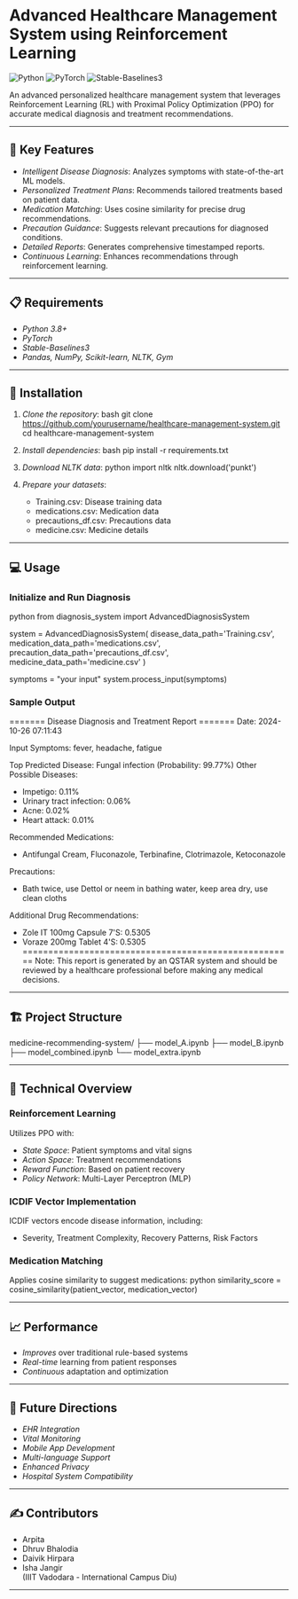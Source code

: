 # Advanced Healthcare Management System using Reinforcement Learning

![Python](https://img.shields.io/badge/python-3.8%2B-blue)
![PyTorch](https://img.shields.io/badge/PyTorch-2.0%2B-orange)
![Stable-Baselines3](https://img.shields.io/badge/stable--baselines3-latest-green)

An advanced personalized healthcare management system that leverages Reinforcement Learning (RL) with Proximal Policy Optimization (PPO) for accurate medical diagnosis and treatment recommendations.

---

## 🚀 Key Features

- *Intelligent Disease Diagnosis*: Analyzes symptoms with state-of-the-art ML models.
- *Personalized Treatment Plans*: Recommends tailored treatments based on patient data.
- *Medication Matching*: Uses cosine similarity for precise drug recommendations.
- *Precaution Guidance*: Suggests relevant precautions for diagnosed conditions.
- *Detailed Reports*: Generates comprehensive timestamped reports.
- *Continuous Learning*: Enhances recommendations through reinforcement learning.

---

## 📋 Requirements

- *Python 3.8+*
- *PyTorch*
- *Stable-Baselines3*
- *Pandas, NumPy, Scikit-learn, NLTK, Gym*

---

## 🔧 Installation

1. *Clone the repository*:
   bash
   git clone https://github.com/yourusername/healthcare-management-system.git
   cd healthcare-management-system
   

2. *Install dependencies*:
   bash
   pip install -r requirements.txt
   

3. *Download NLTK data*:
   python
   import nltk
   nltk.download('punkt')
   

4. *Prepare your datasets*:
   - Training.csv: Disease training data
   - medications.csv: Medication data
   - precautions_df.csv: Precautions data
   - medicine.csv: Medicine details

---

## 💻 Usage

### Initialize and Run Diagnosis

python
from diagnosis_system import AdvancedDiagnosisSystem

system = AdvancedDiagnosisSystem(
    disease_data_path='Training.csv',
    medication_data_path='medications.csv',
    precaution_data_path='precautions_df.csv',
    medicine_data_path='medicine.csv'
)


symptoms = "your input"
system.process_input(symptoms)


### Sample Output


======= Disease Diagnosis and Treatment Report =======
Date: 2024-10-26 07:11:43

Input Symptoms: fever, headache, fatigue

Top Predicted Disease: Fungal infection (Probability: 99.77%)
Other Possible Diseases:
- Impetigo: 0.11%
- Urinary tract infection: 0.06%
- Acne: 0.02%
- Heart attack: 0.01%

Recommended Medications: 
- Antifungal Cream, Fluconazole, Terbinafine, Clotrimazole, Ketoconazole

Precautions:
- Bath twice, use Dettol or neem in bathing water, keep area dry, use clean cloths

Additional Drug Recommendations:
- Zole IT 100mg Capsule 7'S: 0.5305
- Voraze 200mg Tablet 4'S: 0.5305
=====================================================
Note: This report is generated by an QSTAR system and should be reviewed by a healthcare professional before making any medical decisions.


---

## 🏗 Project Structure


medicine-recommending-system/
├── model_A.ipynb
├── model_B.ipynb
├── model_combined.ipynb
└── model_extra.ipynb


---

## 🔬 Technical Overview

### Reinforcement Learning

Utilizes PPO with:
- *State Space*: Patient symptoms and vital signs
- *Action Space*: Treatment recommendations
- *Reward Function*: Based on patient recovery
- *Policy Network*: Multi-Layer Perceptron (MLP)

### ICDIF Vector Implementation

ICDIF vectors encode disease information, including:
- Severity, Treatment Complexity, Recovery Patterns, Risk Factors

### Medication Matching

Applies cosine similarity to suggest medications:
python
similarity_score = cosine_similarity(patient_vector, medication_vector)


---

## 📈 Performance

- *Improves* over traditional rule-based systems
- *Real-time* learning from patient responses
- *Continuous* adaptation and optimization

---

## 🎯 Future Directions

- *EHR Integration*
- *Vital Monitoring*
- *Mobile App Development*
- *Multi-language Support*
- *Enhanced Privacy*
- *Hospital System Compatibility*

---

## ✍️ Contributors

- Arpita
- Dhruv Bhalodia
- Daivik Hirpara
- Isha Jangir  
(IIIT Vadodara - International Campus Diu)

---
